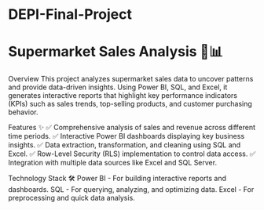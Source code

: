 # DEPI-Final-Project 
# Supermarket Sales Analysis 🛒📊

Overview
This project analyzes supermarket sales data to uncover patterns and provide data-driven insights. 
Using Power BI, SQL, and Excel, it generates interactive reports that highlight key performance indicators (KPIs) such as sales trends, top-selling products, and customer purchasing behavior.

Features ✨
✅ Comprehensive analysis of sales and revenue across different time periods.
✅ Interactive Power BI dashboards displaying key business insights.
✅ Data extraction, transformation, and cleaning using SQL and Excel.
✅ Row-Level Security (RLS) implementation to control data access.
✅ Integration with multiple data sources like Excel and SQL Server.

Technology Stack 🛠️
Power BI - For building interactive reports and dashboards.
SQL - For querying, analyzing, and optimizing data.
Excel - For preprocessing and quick data analysis.
